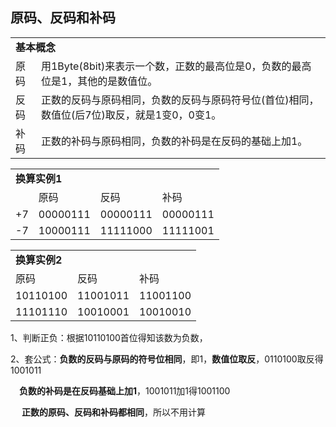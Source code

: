 <h2>原码、反码和补码</h2>

<table>
	<tr>
        <td colspan="3"><b>基本概念</b></td>
	</tr>
	<tr>
		<td>原码</td>
		<td>用1Byte(8bit)来表示一个数，正数的最高位是0，负数的最高位是1，其他的是数值位。</td>
	</tr>
    <tr>
		<td>反码</td>
		<td>正数的反码与原码相同，负数的反码与原码符号位(首位)相同，数值位(后7位)取反，就是1变0，0变1。</td>
	</tr>
	<tr>
		<td>补码</td>
		<td>正数的补码与原码相同，负数的补码是在反码的基础上加1。</td>
	</tr>
</table>



<table>
    <tr>
        <td colspan="4"><b>换算实例1</b></td>
    </tr>
    <tr>
        <td></td>
        <td>原码</td>
        <td>反码</td>
        <td>补码</td>
    </tr>
    <tr>
        <td>+7</td>
        <td>00000111</td>
        <td>00000111</td>
        <td>00000111</td>
    </tr>
    <tr>
        <td>-7</td>
        <td>10000111</td>
        <td>11111000</td>
        <td>11111001</td>
    </tr>
</table>



<table>
    <tr>
        <td colspan="3"><b>换算实例2</b></td>
    </tr>
    <tr>
        <td>原码</td>
        <td>反码</td>
        <td>补码</td>
    </tr>
    <tr>
        <td>10110100</td>
        <td>11001011</td>
        <td>11001100</td>
    </tr>
    <tr>
        <td>11101110</td>
        <td>10010001</td>
        <td>10010010</td>
    </tr>
</table>

1、判断正负：根据10110100首位得知该数为负数，

2、套公式：**负数的反码与原码的符号位相同**，即1，**数值位取反**，0110100取反得1001011

​		　**负数的补码是在反码基础上加1**，1001011加1得1001100

​		　**正数的原码、反码和补码都相同**，所以不用计算

